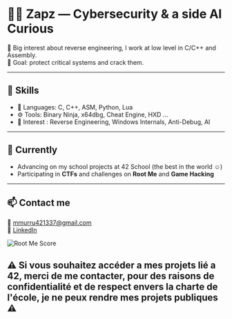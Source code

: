 # 👨‍💻 Zapz — Cybersecurity & a side AI Curious

🔐 Big interest about reverse engineering, I work at low level in C/C++ and Assembly.  
🎯 Goal: protect critical systems and crack them.

---

## 🚀 Skills

- 🧠 Languages: C, C++, ASM, Python, Lua  
- ⚙️ Tools: Binary Ninja, x64dbg, Cheat Engine, HXD ...
- 🔬 Interest : Reverse Engineering, Windows Internals, Anti-Debug, AI 

---

## 🌱 Currently

- Advancing on my school projects at 42 School (the best in the world ☺️)
- Participating in **CTFs** and challenges on **Root Me** and **Game Hacking**

---

## 📫 Contact me

📧 mmurru421337@gmail.com  
🔗 [LinkedIn](https://www.linkedin.com/in/matteo-murru-775720274/)  

![Root Me Score](https://img.shields.io/badge/RootMe-User%20ZapzCsgo42:%201234%20pts-blueviolet?style=for-the-badge&logo=hackthebox)


## ⚠️ Si vous souhaitez accéder a mes projets lié a 42, merci de me contacter, pour des raisons de confidentialité et de respect envers la charte de l'école, je ne peux rendre mes projets publiques ⚠️
